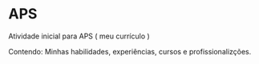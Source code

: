 # APS
Atividade inicial para APS ( meu currículo )

Contendo: Minhas habilidades, experiências, cursos e profissionalizções.
